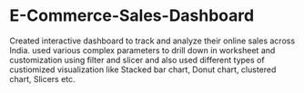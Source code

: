 # E-Commerce-Sales-Dashboard
Created interactive dashboard to track and analyze their online sales across India.
used various complex parameters to drill down in worksheet  and customization using filter and slicer and also used different types of custiomized visualization like Stacked bar chart, Donut chart, clustered chart, Slicers etc.
